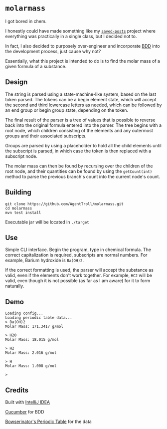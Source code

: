 # `molarmass`

I got bored in chem.

I honestly could have made something like my 
[`saved-posts`](https://github.com/AgentTroll/saved-posts)
project where everything was practically in a single class,
but I decided not to.

In fact, I also decided to purposely over-engineer and
incorporate [BDD](https://docs.cucumber.io/bdd/overview/)
into the development process, just cause why not?

Essentially, what this project is intended to do is to find
the molar mass of a given formula of a substance.

## Design

The string is parsed using a state-machine-like system, based on the
last token parsed. The tokens can be a begin element state, which will
accept the second and third lowercase letters as needed, which can be
followed by an end group or begin group state, depending on the token.

The final result of the parser is a tree of values that is possible to
reverse back into the original formula entered into the parser. The tree
begins with a root node, which children consisting of the elements and
any outermost groups and their associated subscripts.

Groups are parsed by using a placeholder to hold all the child elements
until the subscript is parsed, in which case the token is then replaced
with a subscript node.

The molar mass can then be found by recursing over the children of the
root node, and their quantities can be found by using the `getCount(int)`
method to parse the previous branch's count into the current node's count.

## Building

``` shell
git clone https://github.com/AgentTroll/molarmass.git
cd molarmass
mvn test install
```

Executable jar will be located in `./target`

## Use

Simple CLI interface. Begin the program, type in chemical formula. The
correct capitalization is required, subscripts are normal numbers. For
example, Barium hydroxide is `Ba(OH)2`.

If the correct formatting is used, the parser will accept the substance
as valid, even if the elements don't work together. For example, `HC2` will
be valid, even though it is not possible (as far as I am aware) for it to
form naturally.

## Demo

```
Loading config...
Loading periodic table data...
> Ba(OH)2
Molar Mass: 171.3417 g/mol

> H2O
Molar Mass: 18.015 g/mol

> H2
Molar Mass: 2.016 g/mol

> H
Molar Mass: 1.008 g/mol

> 
```

## Credits

Built with [IntelliJ IDEA](https://www.jetbrains.com/idea/)

[Cucumber](https://cucumber.io/) for BDD

[Bowserinator's Periodic Table](https://github.com/Bowserinator/Periodic-Table-JSON/) for the data

